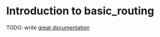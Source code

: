# Introduction to basic_routing

TODO: write [great documentation](http://jacobian.org/writing/what-to-write/)
